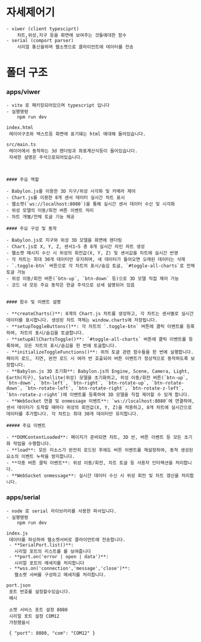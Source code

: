 # 자세제어기

    - viwer (client typesciprt)
        차트,위성,지구 등을 화면에 보여주는 것들에대한 함수
    - serial (comport parser)
        시리얼 통신을하며 웹소켓으로 클라이언트에 데이터를 전송

# 폴더 구조

### apps/viwer

    - vite 로 패키징되어있으며 typescript 입니다
    - 실행명령
        npm run dev

    index.html
     레이어구조와 텍스트등 화면에 표기돼는 html 에대해 들어있습니다.

    src/main.ts
     레이어에서 동작하는 3d 렌더링과 좌표계산식등이 들어있습니다.
     자세한 설명은 주석으로되어있습니다.



    #### 주요 역할

    - Babylon.js를 이용한 3D 지구/위성 시각화 및 카메라 제어
    - Chart.js를 이용한 8개 센서 데이터 실시간 차트 표시
    - 웹소켓(`ws://localhost:8080`)을 통해 실시간 센서 데이터 수신 및 시각화
    - 위성 모델의 이동/회전 버튼 이벤트 처리
    - 차트 개별/전체 토글 기능 제공

    #### 주요 구성 및 동작

    - Babylon.js로 지구와 위성 3D 모델을 화면에 렌더링
    - Chart.js로 X, Y, Z, 센서1~5 총 8개 실시간 라인 차트 생성
    - 웹소켓 메시지 수신 시 위성의 회전값(X, Y, Z) 및 센서값을 차트에 실시간 반영
    - 각 차트는 최대 30개 데이터만 유지하며, 새 데이터가 들어오면 오래된 데이터는 삭제
    - `.toggle-btn` 버튼으로 각 차트의 표시/숨김 토글, `#toggle-all-charts`로 전체 토글 가능
    - 위성 이동/회전 버튼(`btn-up`, `btn-down` 등)으로 3D 모델 직접 제어 가능
    - 코드 내 모든 주요 동작은 한글 주석으로 상세 설명되어 있음


    #### 함수 및 이벤트 설명

    - **createCharts()**: 8개의 Chart.js 차트를 생성하고, 각 차트는 센서별로 실시간 데이터를 표시합니다. 생성된 차트 객체는 window.charts에 저장됩니다.
    - **setupToggleButtons()**: 각 차트의 `.toggle-btn` 버튼에 클릭 이벤트를 등록하여, 차트의 표시/숨김을 토글합니다.
    - **setupAllChartsToggle()**: `#toggle-all-charts` 버튼에 클릭 이벤트를 등록하여, 모든 차트의 표시/숨김을 한 번에 토글합니다.
    - **initializeToggleFunctions()**: 위의 토글 관련 함수들을 한 번에 실행합니다. 페이지 로드, 지연, 완전 로드 시 여러 번 호출되어 버튼 이벤트가 정상적으로 동작하도록 보장합니다.
    - **Babylon.js 3D 초기화**: Babylon.js의 Engine, Scene, Camera, Light, Earth(지구), Satellite(위성) 모델을 초기화하고, 위성 이동/회전 버튼(`btn-up`, `btn-down`, `btn-left`, `btn-right`, `btn-rotate-up`, `btn-rotate-down`, `btn-rotate-left`, `btn-rotate-right`, `btn-rotate-z-left`, `btn-rotate-z-right`)에 이벤트를 등록하여 3D 모델을 직접 제어할 수 있게 합니다.
    - **WebSocket 연결 및 onmessage 이벤트**: `ws://localhost:8080`에 연결하여, 센서 데이터가 도착할 때마다 위성의 회전값(X, Y, Z)을 적용하고, 8개 차트에 실시간으로 데이터를 추가합니다. 각 차트는 최대 30개 데이터만 유지합니다.

    ##### 주요 이벤트

    - **DOMContentLoaded**: 페이지가 준비되면 차트, 3D 씬, 버튼 이벤트 등 모든 초기화 작업을 수행합니다.
    - **load**: 모든 리소스가 완전히 로드된 후에도 버튼 이벤트를 재설정하여, 동적 생성된 요소의 이벤트 누락을 방지합니다.
    - **각종 버튼 클릭 이벤트**: 위성 이동/회전, 차트 토글 등 사용자 인터랙션을 처리합니다.
    - **WebSocket onmessage**: 실시간 데이터 수신 시 위성 회전 및 차트 갱신을 처리합니다.

### apps/serial

    - node 로 serial 라이브러리를 사용한 파서입니다.
    - 실행명령
        npm run dev

    index.js
     데이터를 파싱하여 웹소켓서버로 클라이언트에 전송합니다.
     - **SerialPort.list()**:
       시리얼 포트의 리스트를 를 보여줍니다
     - **port.on('error | open | data')**:
       시리얼 포트의 메세지를 처리합니다
     - **wss.on('connection','message','close')**:
       웹소켓 서버를 구성하고 메세지를 처리합니다.

    port.json
     포트 번호를 설정할수있습니다.
     예시

     소켓 서비스 포트 설정 8080
     시리얼 포트 설정 COM12
     가정했을시

     { "port": 8080, "com": "COM12" }
